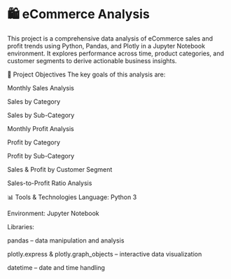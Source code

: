 # 🛍️ eCommerce Analysis
This project is a comprehensive data analysis of eCommerce sales and profit trends using Python, Pandas, and Plotly in a Jupyter Notebook environment. It explores performance across time, product categories, and customer segments to derive actionable business insights.

📌 Project Objectives
The key goals of this analysis are:

Monthly Sales Analysis

Sales by Category

Sales by Sub-Category

Monthly Profit Analysis

Profit by Category

Profit by Sub-Category

Sales & Profit by Customer Segment

Sales-to-Profit Ratio Analysis

📊 Tools & Technologies
Language: Python 3

Environment: Jupyter Notebook

Libraries:

pandas – data manipulation and analysis

plotly.express & plotly.graph_objects – interactive data visualization

datetime – date and time handling

